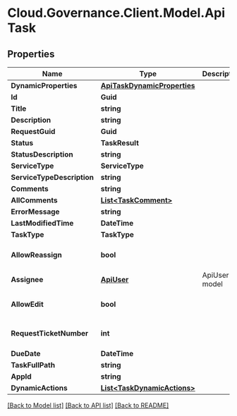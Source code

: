 # Cloud.Governance.Client.Model.ApiTask
## Properties

Name | Type | Description | Notes
------------ | ------------- | ------------- | -------------
**DynamicProperties** | [**ApiTaskDynamicProperties**](ApiTaskDynamicProperties.md) |  | [optional] 
**Id** | **Guid** |  | [optional] 
**Title** | **string** |  | [optional] 
**Description** | **string** |  | [optional] 
**RequestGuid** | **Guid** |  | [optional] 
**Status** | **TaskResult** |  | [optional] 
**StatusDescription** | **string** |  | [optional] 
**ServiceType** | **ServiceType** |  | [optional] 
**ServiceTypeDescription** | **string** |  | [optional] 
**Comments** | **string** |  | [optional] 
**AllComments** | [**List&lt;TaskComment&gt;**](TaskComment.md) |  | [optional] 
**ErrorMessage** | **string** |  | [optional] 
**LastModifiedTime** | **DateTime** |  | [optional] 
**TaskType** | **TaskType** |  | [optional] 
**AllowReassign** | **bool** |  | [optional] [default to false]
**Assignee** | [**ApiUser**](ApiUser.md) | ApiUser model | [optional] 
**AllowEdit** | **bool** |  | [optional] [default to false]
**RequestTicketNumber** | **int** |  | [optional] [default to 0]
**DueDate** | **DateTime** |  | [optional] 
**TaskFullPath** | **string** |  | [optional] 
**AppId** | **string** |  | [optional] 
**DynamicActions** | [**List&lt;TaskDynamicActions&gt;**](TaskDynamicActions.md) |  | [optional] 

[[Back to Model list]](../README.md#documentation-for-models) [[Back to API list]](../README.md#documentation-for-api-endpoints) [[Back to README]](../README.md)

